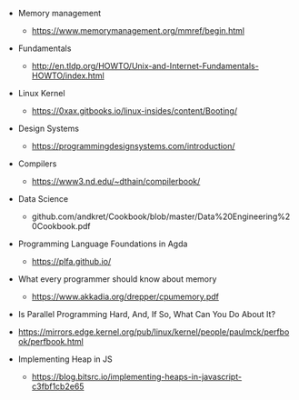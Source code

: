 * Memory management
  * https://www.memorymanagement.org/mmref/begin.html

* Fundamentals 
  * http://en.tldp.org/HOWTO/Unix-and-Internet-Fundamentals-HOWTO/index.html

* Linux Kernel
  * https://0xax.gitbooks.io/linux-insides/content/Booting/

* Design Systems
  * https://programmingdesignsystems.com/introduction/

* Compilers
  * https://www3.nd.edu/~dthain/compilerbook/

* Data Science
  * github.com/andkret/Cookbook/blob/master/Data%20Engineering%20Cookbook.pdf

* Programming Language Foundations in Agda
  * https://plfa.github.io/

* What every programmer should know about memory
  * https://www.akkadia.org/drepper/cpumemory.pdf

* Is Parallel Programming Hard, And, If So, What Can You Do About It?
 * https://mirrors.edge.kernel.org/pub/linux/kernel/people/paulmck/perfbook/perfbook.html 

* Implementing Heap in JS
  * https://blog.bitsrc.io/implementing-heaps-in-javascript-c3fbf1cb2e65
